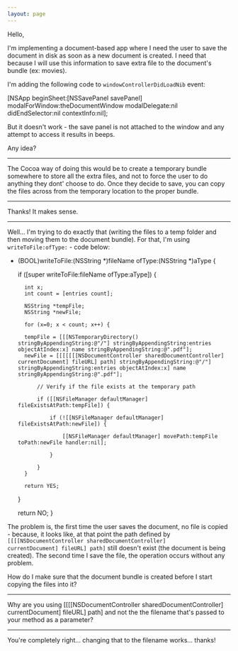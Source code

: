 ```yaml
---
layout: page
---
```


Hello,

I'm implementing a document-based app where I need the user to save the document in disk as soon as a new document is created. I need that because I will use this information to save extra file to the document's bundle (ex: movies).

I'm adding the following code to <code>windowControllerDidLoadNib</code> event: 

    

[NSApp beginSheet:[NSSavePanel savePanel] modalForWindow:theDocumentWindow modalDelegate:nil didEndSelector:nil contextInfo:nil];



But it doesn't work - the save panel is not attached to the window and any attempt to access it results in beeps.

Any idea?

----
The Cocoa way of doing this would be to create a temporary bundle somewhere to store all the extra files, and not to force the user to do anything they dont' choose to do. Once they decide to save, you can copy the files across from the temporary location to the proper bundle.

----
Thanks! It makes sense.

----
Well... I'm trying to do exactly that (writing the files to a temp folder and then moving them to the document bundle). For that, I'm using <code>writeToFile:ofType:</code> - code below:

    

- (BOOL)writeToFile:(NSString *)fileName ofType:(NSString *)aType {
	
	if ([super writeToFile:fileName ofType:aType]) {
		
		int x;
		int count = [entries count];

		NSString *tempFile;
		NSString *newFile;
		
		for (x=0; x < count; x++) {

		tempFile = [[[NSTemporaryDirectory() stringByAppendingString:@"/"] stringByAppendingString:entries objectAtIndex:x] name stringByAppendingString:@".pdf"];
		newFile = [[[[[[[NSDocumentController sharedDocumentController] currentDocument] fileURL] path] stringByAppendingString:@"/"] stringByAppendingString:entries objectAtIndex:x] name stringByAppendingString:@".pdf"];
			
			// Verify if the file exists at the temporary path
			
			if ([[NSFileManager defaultManager] fileExistsAtPath:tempFile]) {
				
				if (![[NSFileManager defaultManager] fileExistsAtPath:newFile]) {

					[[NSFileManager defaultManager] movePath:tempFile toPath:newFile handler:nil];
					
				}
				
			}
		}
		
		return YES;
	}
	
	return NO;
}



The problem is, the first time the user saves the document, no file is copied - because, it looks like, at that point the path defined by <code>[[[[NSDocumentController sharedDocumentController] currentDocument] fileURL] path]</code> still doesn't exist (the document is being created). The second time I save the file, the operation occurs without any problem.

How do I make sure that the document bundle is created before I start copying the files into it?

----
Why are you using     [[[[NSDocumentController sharedDocumentController] currentDocument] fileURL] path] and not the the filename that's passed to your method as a parameter?

----
You're completely right... changing that to the filename works... thanks!
